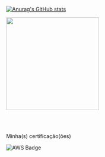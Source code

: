 [![Anurag's GitHub stats](https://github-readme-stats.vercel.app/api?username=toruga&show_icons=true&theme=darcula&show=reviews,discussions_started,discussions_answered,prs_merged,prs_merged_percentage)](https://github.com/torugah/github-readme-stats)

<div>
	<img height="250cm" src="https://github-readme-stats.vercel.app/api/top-langs/?username=torugah&layout-compact&langs_count=10000&theme=dark"/>
</div>

</br></br><p>Minha(s) certificação(ões)</p>

![AWS Badge](https://images.credly.com/size/110x110/images/00634f82-b07f-4bbd-a6bb-53de397fc3a6/image.png)






